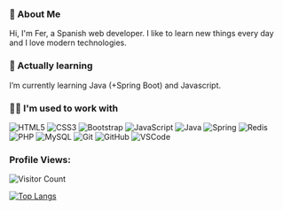 ### 👋 About Me

Hi, I'm Fer, a Spanish web developer. I like to learn new things every day and I love modern technologies.

### 🌱 Actually learning

I’m currently learning Java (+Spring Boot) and Javascript.

### 👩‍💻 I'm used to work with

![HTML5](https://img.icons8.com/color/48/000000/html-5--v1.png)
![CSS3](https://img.icons8.com/color/48/000000/css3.png)
![Bootstrap](https://img.icons8.com/color/48/000000/bootstrap.png)
![JavaScript](https://img.icons8.com/color/48/000000/javascript--v1.png)
![Java](https://img.icons8.com/color/48/000000/java-coffee-cup-logo--v1.png)
![Spring](https://img.icons8.com/color/48/000000/spring-logo.png)
![Redis](https://img.icons8.com/color/48/000000/redis.png)
![PHP](https://img.icons8.com/color/48/000000/php.png)
![MySQL](https://img.icons8.com/color/48/000000/mysql-logo.png)
![Git](https://img.icons8.com/color/48/000000/git.png)
![GitHub](https://img.icons8.com/color/48/000000/github--v1.png)
![VSCode](https://img.icons8.com/color/48/000000/visual-studio-code-2019.png)

### Profile Views:
![Visitor Count](https://profile-counter.glitch.me/Fer3D/count.svg)

[![Top Langs](https://github-readme-stats.vercel.app/api/top-langs/?username=Fer3D&layout=compact)](https://github.com/Fer3D?tab=repositories)
